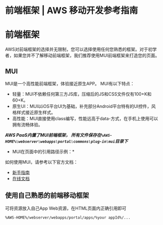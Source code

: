 # 前端框架 | AWS 移动开发参考指南

# 前端框架

AWS对前端框架的选择并无限制，您可以选择使用任何您熟悉的框架。对于初学者，如果您并不了解移动前端框架，我们推荐使用MUI前端框架来打造您的页面。

## MUI

MUI是一个高性能前端框架，体验接近原生APP。 MUI有以下特点：

  * 轻量：MUI不依赖任何第三方JS库，压缩后的JS和CSS文件仅有100+K和60+K。
  * 原生UI：MUI以iOS平台UI为基础，补充部分Android平台特有的UI控件，风格样式接近原生样式。
  * 高性能：MUI直接使用class编写，性能远高于data-方式，在手机上使用可以拥有流畅体验。

**_AWS PaaS内置了MUI前端框架， 所有文件保存在`%AWS-HOME%\webserver\webapps\portal\commons\plug-in\mui`目录下_**

  * MUI在页面中的引用路径示例：*

    
    
    <script type="text/javascript" src="../commons/plug-in/mui/js/mui.xxx.js"></script>
    <link rel="stylesheet" type="text/css" href="../commons/plug-in/mui/css/mui.min.css">
    

如何使用MUI，请参考以下官方文档：

  * [新手指南](<http://dev.dcloud.net.cn/mui/getting-started/>)
  * [在线文档](<http://dev.dcloud.net.cn/mui/ui/>)

## 使用自己熟悉的前端移动框架

可将资源放入自己App Web资源，在HTML页面内正确引用即可
    
    
    %AWS-HOME%/webserver/webapps/portal/apps/%your appId%/...